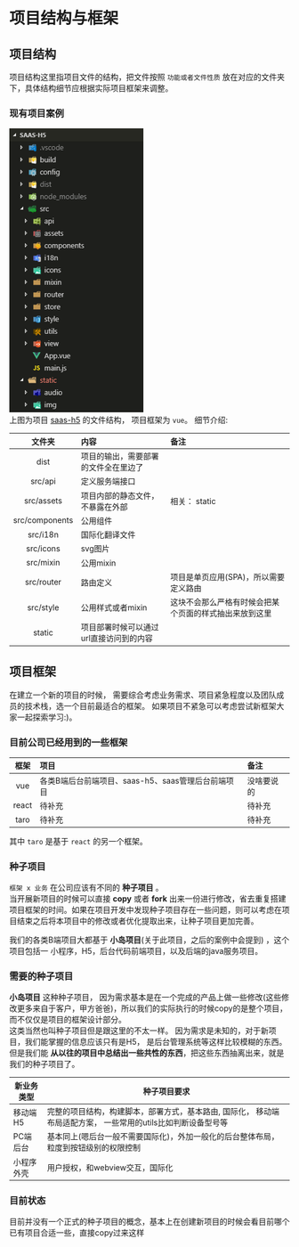 # 项目结构与框架
## 项目结构
项目结构这里指项目文件的结构，把文件按照 `功能或者文件性质` 放在对应的文件夹下，具体结构细节应根据实际项目框架来调整。  
### 现有项目案例  
![项目结构样例](imgs/project_structure.png "项目结构样例")  
上图为项目 [saas-h5](http://192.168.32.55:10086/H5/saas-h5) 的文件结构， 项目框架为 `vue`。 
细节介绍:  
  
 
| 文件夹 | 内容 | 备注 |
|:---:|:---|:--- |
| dist | 项目的输出，需要部署的文件全在里边了| |
| src/api | 定义服务端接口 | |
| src/assets | 项目内部的静态文件，不暴露在外部 | 相关： static|
| src/components | 公用组件 | |
| src/i18n | 国际化翻译文件 | |
| src/icons | svg图片 | |
| src/mixin | 公用mixin | | 
| src/router | 路由定义 | 项目是单页应用(SPA)，所以需要定义路由 | src/utils | 工具方法 | |
| src/style | 公用样式或者mixin | 这块不会那么严格有时候会把某个页面的样式抽出来放到这里 | 
| static | 项目部署时候可以通过url直接访问到的内容 | |



## 项目框架
在建立一个新的项目的时候， 需要综合考虑业务需求、项目紧急程度以及团队成员的技术栈，选一个目前最适合的框架。 如果项目不紧急可以考虑尝试新框架大家一起探索学习:)。

### 目前公司已经用到的一些框架
| 框架 | 项目 | 备注 |
|:---:|:---|:--- |
| vue | 各类B端后台前端项目、saas-h5、saas管理后台前端项目  | 没啥要说的 |
| react | 待补充 | 待补充 |
| taro | 待补充 | 待补充 |

其中 `taro` 是基于 `react` 的另一个框架。 

### 种子项目
`框架 x 业务` 在公司应该有不同的 __种子项目__ 。  
当开展新项目的时候可以直接 __copy__ 或者 __fork__ 出来一份进行修改，省去重复搭建项目框架的时间。如果在项目开发中发现种子项目存在一些问题，则可以考虑在项目结束之后将本项目中的修改或者优化提取出来，让种子项目更加完善。

我们的各类B端项目大都基于 __小岛项目__(关于此项目，之后的案例中会提到) ，这个项目包括一 小程序，H5，后台代码前端项目，以及后端的java服务项目。

### 需要的种子项目 
__小岛项目__ 这种种子项目， 因为需求基本是在一个完成的产品上做一些修改(这些修改更多来自于客户，甲方爸爸)，所以我们的实际执行的时候copy的是整个项目，而不仅仅是项目的框架设计部分。  
这类当然也叫种子项目但是跟这里的不太一样。 因为需求是未知的，对于新项目，我们能掌握的信息应该只有是H5， 是后台管理系统等这样比较模糊的东西。但是我们能 __从以往的项目中总结出一些共性的东西__，把这些东西抽离出来，就是我们的种子项目了。

| 新业务类型 | 种子项目要求 |
| --- | --- |
| 移动端H5 | 完整的项目结构，构建脚本，部署方式，基本路由, 国际化， 移动端布局适配方案， 一些常用的utils比如判断设备型号等 |
| PC端后台 | 基本同上(嗯后台一般不需要国际化)，外加一般化的后台整体布局，粒度到按钮级别的权限控制 |
| 小程序外壳 | 用户授权，和webview交互，国际化 |

### 目前状态 
目前并没有一个正式的种子项目的概念，基本上在创建新项目的时候会看目前哪个已有项目合适一些，直接copy过来这样



